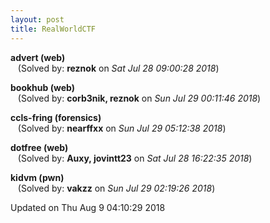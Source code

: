```yaml
---
layout: post
title: RealWorldCTF
---
```


<!--break-->

**advert (web)**  
&nbsp;&nbsp;&nbsp;(Solved by: **reznok** on _Sat Jul 28 09:00:28 2018_)  
  
**bookhub (web)**  
&nbsp;&nbsp;&nbsp;(Solved by: **corb3nik, reznok** on _Sun Jul 29 00:11:46 2018_)  
  
**ccls-fring (forensics)**  
&nbsp;&nbsp;&nbsp;(Solved by: **nearffxx** on _Sun Jul 29 05:12:38 2018_)  
  
**dotfree (web)**  
&nbsp;&nbsp;&nbsp;(Solved by: **Auxy, jovintt23** on _Sat Jul 28 16:22:35 2018_)  
  
**kidvm (pwn)**  
&nbsp;&nbsp;&nbsp;(Solved by: **vakzz** on _Sun Jul 29 02:19:26 2018_)  
  


Updated on Thu Aug  9 04:10:29 2018
